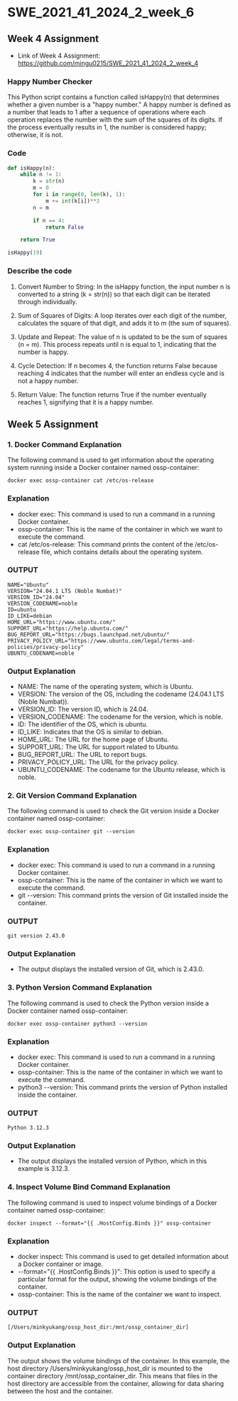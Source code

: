 # SWE_2021_41_2024_2_week_6
## Week 4 Assignment
- Link of Week 4 Assignment: https://github.com/mingu0215/SWE_2021_41_2024_2_week_4

### Happy Number Checker

This Python script contains a function called isHappy(n) that determines whether a given number is a "happy number." A happy number is defined as a number that leads to 1 after a sequence of operations where each operation replaces the number with the sum of the squares of its digits. If the process eventually results in 1, the number is considered happy; otherwise, it is not.

### Code
```python
def isHappy(n):
    while n != 1:
        k = str(n)
        m = 0
        for i in range(0, len(k), 1):
            m += int(k[i])**2
        n = m

        if n == 4:
            return False

    return True

isHappy(19)
```
### Describe the code
1. Convert Number to String: In the isHappy function, the input number n is converted to a string (k = str(n)) so that each digit can be iterated through individually.

2. Sum of Squares of Digits: A loop iterates over each digit of the number, calculates the square of that digit, and adds it to m (the sum of squares).

3. Update and Repeat: The value of n is updated to be the sum of squares (n = m). This process repeats until n is equal to 1, indicating that the number is happy.

4. Cycle Detection: If n becomes 4, the function returns False because reaching 4 indicates that the number will enter an endless cycle and is not a happy number.

5. Return Value: The function returns True if the number eventually reaches 1, signifying that it is a happy number.  





## Week 5 Assignment  

### 1. Docker Command Explanation
The following command is used to get information about the operating system running inside a Docker container named ossp-container:
```
docker exec ossp-container cat /etc/os-release
```
### Explanation
- docker exec: This command is used to run a command in a running Docker container.
- ossp-container: This is the name of the container in which we want to execute the command.
- cat /etc/os-release: This command prints the content of the /etc/os-release file, which contains details about the operating system.

### OUTPUT
```
NAME="Ubuntu"
VERSION="24.04.1 LTS (Noble Numbat)"
VERSION_ID="24.04"
VERSION_CODENAME=noble
ID=ubuntu
ID_LIKE=debian
HOME_URL="https://www.ubuntu.com/"
SUPPORT_URL="https://help.ubuntu.com/"
BUG_REPORT_URL="https://bugs.launchpad.net/ubuntu/"
PRIVACY_POLICY_URL="https://www.ubuntu.com/legal/terms-and-policies/privacy-policy"
UBUNTU_CODENAME=noble
```
### Output Explanation
- NAME: The name of the operating system, which is Ubuntu.
- VERSION: The version of the OS, including the codename (24.04.1 LTS (Noble Numbat)).
- VERSION_ID: The version ID, which is 24.04.
- VERSION_CODENAME: The codename for the version, which is noble.
- ID: The identifier of the OS, which is ubuntu.
- ID_LIKE: Indicates that the OS is similar to debian.
- HOME_URL: The URL for the home page of Ubuntu.
- SUPPORT_URL: The URL for support related to Ubuntu.
- BUG_REPORT_URL: The URL to report bugs.
- PRIVACY_POLICY_URL: The URL for the privacy policy.
- UBUNTU_CODENAME: The codename for the Ubuntu release, which is noble.  


### 2. Git Version Command Explanation
The following command is used to check the Git version inside a Docker container named ossp-container:
```
docker exec ossp-container git --version
```
### Explanation
- docker exec: This command is used to run a command in a running Docker container.
- ossp-container: This is the name of the container in which we want to execute the command.
- git --version: This command prints the version of Git installed inside the container.

### OUTPUT
```
git version 2.43.0
```
### Output Explanation
- The output displays the installed version of Git, which is 2.43.0.  


### 3. Python Version Command Explanation
The following command is used to check the Python version inside a Docker container named ossp-container:
```
docker exec ossp-container python3 --version
```
### Explanation
- docker exec: This command is used to run a command in a running Docker container.
- ossp-container: This is the name of the container in which we want to execute the command.
- python3 --version: This command prints the version of Python installed inside the container.

### OUTPUT
```
Python 3.12.3
```
### Output Explanation
- The output displays the installed version of Python, which in this example is 3.12.3.  


### 4. Inspect Volume Bind Command Explanation
The following command is used to inspect volume bindings of a Docker container named ossp-container:
```
docker inspect --format="{{ .HostConfig.Binds }}" ossp-container
```
### Explanation
- docker inspect: This command is used to get detailed information about a Docker container or image.
- --format="{{ .HostConfig.Binds }}": This option is used to specify a particular format for the output, showing the volume bindings of the container.
- ossp-container: This is the name of the container we want to inspect.

### OUTPUT
```
[/Users/minkyukang/ossp_host_dir:/mnt/ossp_container_dir]
```
### Output Explanation
The output shows the volume bindings of the container. In this example, the host directory /Users/minkyukang/ossp_host_dir is mounted to the container directory /mnt/ossp_container_dir. This means that files in the host directory are accessible from the container, allowing for data sharing between the host and the container.





